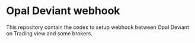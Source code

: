 # Opal Deviant webhook
 
This repository contain the codes to setup webhook between Opal Deviant on Trading view and some brokers.
